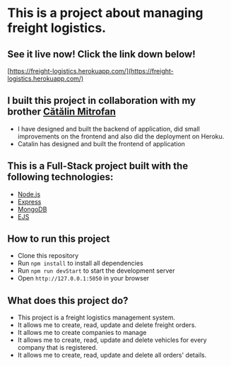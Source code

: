 # This is a project about managing freight logistics.

## See it live now! Click the link down below!

[https://freight-logistics.herokuapp.com/](https://freight-logistics.herokuapp.com/)


## I built this project in collaboration with my brother [Cătălin Mitrofan](https://github.com/Mitrogun)

- I have designed and built the backend of application, did small improvements on the frontend and also did the deployment on Heroku.
- Catalin has designed and built the frontend of application


## This is a Full-Stack project built with the following technologies:

- [Node.js](https://nodejs.org/en/)
- [Express](https://expressjs.com/)
- [MongoDB](https://www.mongodb.com/)
- [EJS](https://ejs.co/)

## How to run this project

- Clone this repository
- Run `npm install` to install all dependencies
- Run `npm run devStart` to start the development server
- Open `http://127.0.0.1:5050` in your browser

## What does this project do?

- This project is a freight logistics management system.
- It allows me to create, read, update and delete freight orders.
- It allows me to create companies to manage
- It allows me to create, read, update and delete vehicles for every company that is registered.
- It allows me to create, read, update and delete all orders' details.
